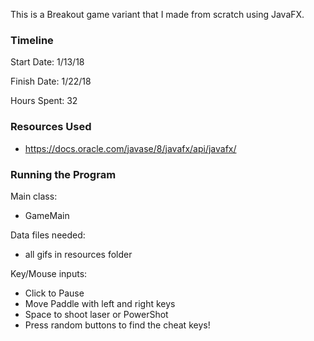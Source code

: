 This is a Breakout game variant that I made from scratch using JavaFX.

### Timeline

Start Date: 1/13/18

Finish Date: 1/22/18

Hours Spent: 32

### Resources Used
- https://docs.oracle.com/javase/8/javafx/api/javafx/

### Running the Program

Main class: 
- GameMain

Data files needed: 
- all gifs in resources folder

Key/Mouse inputs: 
- Click to Pause
- Move Paddle with left and right keys
- Space to shoot laser or PowerShot
- Press random buttons to find the cheat keys!
